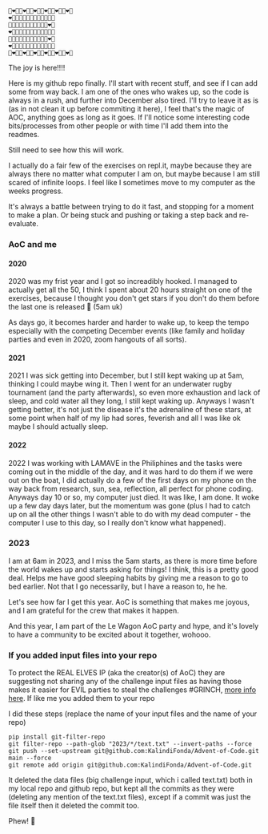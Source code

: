 ```
🎄❤️‍🔥🎄❤️‍🔥🎄❤️‍🔥🎄❤️‍🔥🎄❤️‍🔥🎄❤️‍🔥
❤️‍🔥🌟🌟🌟🌟🌟🌟🌟🌟🌟🌟🎄
🎄🌟🌟🌟🌟🌟🌟🌟🌟🌟🌟❤️‍🔥
❤️‍🔥🌟🌟🌟🌟🌟🌟🌟🌟🌟🌟🎄
🎄🌟🌟🌟🌟🌟🌟🌟🌟🌟🌟❤️‍🔥
❤️‍🔥🌟🌟🌟🌟🌟🌟🌟🌟🌟🌟🎄
🎄❤️‍🔥🎄❤️‍🔥🎄❤️‍🔥🎄❤️‍🔥🎄❤️‍🔥🎄❤️‍🔥
```

The joy is here!!!!


Here is my github repo finally. 
I'll start with recent stuff, and see if I can add some from way back. I am one of the ones who wakes up, so the code is always in a rush, and further into December also tired. 
I'll try to leave it as is (as in not clean it up before commiting it here), I feel that's the magic of AOC, anything goes as long as it goes. 
If I'll notice some interesting code bits/processes from other people or with time I'll add them into the readmes. 

Still need to see how this will work.




I actually do a fair few of the exercises on repl.it, maybe because they are always there no matter what computer I am on, but maybe because I am still scared of infinite loops. I feel like I sometimes move to my computer as the weeks progress.

It's always a battle between trying to do it fast, and stopping for a moment to make a plan. Or being stuck and pushing or taking a step back and re-evaluate.


### AoC and me

#### 2020
2020 was my frist year and I got so increadibly hooked. I managed to actually get all the 50, I think I spent about 20 hours straight on one of the exercises, because I thought you don't get stars if you don't do them before the last one is released  🤣 
(5am uk)

As days go, it becomes harder and harder to wake up, to keep the tempo especially with the competing December events (like family and holiday parties and even in 2020, zoom hangouts of all sorts).

#### 2021

2021 I was sick getting into December, but I still kept waking up at 5am, thinking I could maybe wing it. Then I went for an underwater rugby tournament (and the party afterwards), so even more exhaustion and lack of sleep, and cold water all they long, I still kept waking up. Anyways I wasn't getting better, it's not just the disease it's the adrenaline of these stars, at some point when half of my lip had sores, feverish and all I was like ok maybe I should actually sleep. 


#### 2022 

2022 I was working with LAMAVE in the Philiphines and the tasks were coming out in the middle of the day, and it was hard to do them if we were out on the boat, I did actually do a few of the first days on my phone on the way back from research, sun, sea, reflection, all perfect for phone coding. Anyways day 10 or so, my computer just died. It was like, I am done. It woke up a few day days later, but the momentum was gone (plus I had to catch up on all the other things I wasn't able to do with my dead computer - the computer I use to this day, so I really don't know what happened).


### 2023

I am at 6am in 2023, and I miss the 5am starts, as there is more time before the world wakes up and starts asking for things!
I think, this is a pretty good deal. Helps me have good sleeping habits by giving me a reason to go to bed earlier. Not that I go necessarily, but I have a reason to, he he.

Let's see how far I get this year. AoC is something that makes me joyous, and I am grateful for the crew that makes it happen. 

And this year, I am part of the Le Wagon AoC party and hype, and it's lovely to have a community to be excited about it together, wohooo.


### If you added input files into your repo

To protect the REAL ELVES IP (aka the creator(s) of AoC) they are suggesting not sharing any of the challenge input files as having those makes it easier for EVIL parties to steal the challenges #GRINCH, [more info here](https://www.reddit.com/r/adventofcode/comments/18ehed6/re_not_sharing_inputs_psa_deleting_and_committing/). If like me you added them to your repo


I did these steps (replace the name of your input files and the name of your repo)
```
pip install git-filter-repo  
git filter-repo --path-glob "2023/*/text.txt" --invert-paths --force
git push --set-upstream git@github.com:KalindiFonda/Advent-of-Code.git main --force
git remote add origin git@github.com:KalindiFonda/Advent-of-Code.git
```

It deleted the data files (big challenge input, which i called text.txt) both in my local repo and github repo, but kept all the commits as they were (deleting any mention of the text.txt files), except if a commit was just the file itself then it deleted the commit too.  

Phew! 🌟